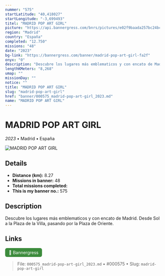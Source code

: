 ```yaml
---
nummer: "575"
startLatitude: "40,418027"
startLongitude: "-3,699493"
titel: "MADRID POP ART GIRL"
picture: "https://api.bannergress.com/bnrs/pictures/e02f9baada257bc24bc1e6614c1fb79f"
region: "Madrid"
country: "España"
completed: "12.750"
missions: "48"
date: "2023"
bg-link: "https://bannergress.com/banner/madrid-pop-art-girl-fa2f"
onyx: "0"
description: "Descubre los lugares más emblematicos y con encato de Madrid. Desde Sol a la Plaza de la Villa, pasando por la Plaza de Oriente."
lengthKMeters: "8,268"
umap: ""
missionDay: ""
notice: ""
title: "MADRID POP ART GIRL"
slug: "madrid-pop-art-girl"
href: "banner/000575_madrid-pop-art-girl_2023.md"
name: "MADRID POP ART GIRL"
---
```

# MADRID POP ART GIRL

*2023* • Madrid • España

![MADRID POP ART GIRL](https://api.bannergress.com/bnrs/pictures/e02f9baada257bc24bc1e6614c1fb79f)



## Details
- **Distance (km):** 8.27
- **Missions in banner:** 48
- **Total missions completed:** 
- **This is my banner no.:** 575



## Description
Descubre los lugares más emblematicos y con encato de Madrid. Desde Sol a la Plaza de la Villa, pasando por la Plaza de Oriente.



## Links
<a href="https://bannergress.com/banner/madrid-pop-art-girl-fa2f" target="_blank" style="display:inline-block;margin-right:8px;padding:6px 12px;background:#3c8b3c;color:#fff;text-decoration:none;border-radius:6px;">🔗 Bannergress</a>



> File: `000575_madrid-pop-art-girl_2023.md` • #000575 • Slug: `madrid-pop-art-girl`
